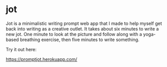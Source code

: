 # jot
Jot is a minimalistic writing prompt web app that I made to help myself get back into
writing as a creative outlet. It takes about six minutes to write a new jot.
One minute to look at the picture and follow along with a yoga-based breathing exercise, then five minutes to write something.

Try it out here:

https://promptjot.herokuapp.com/